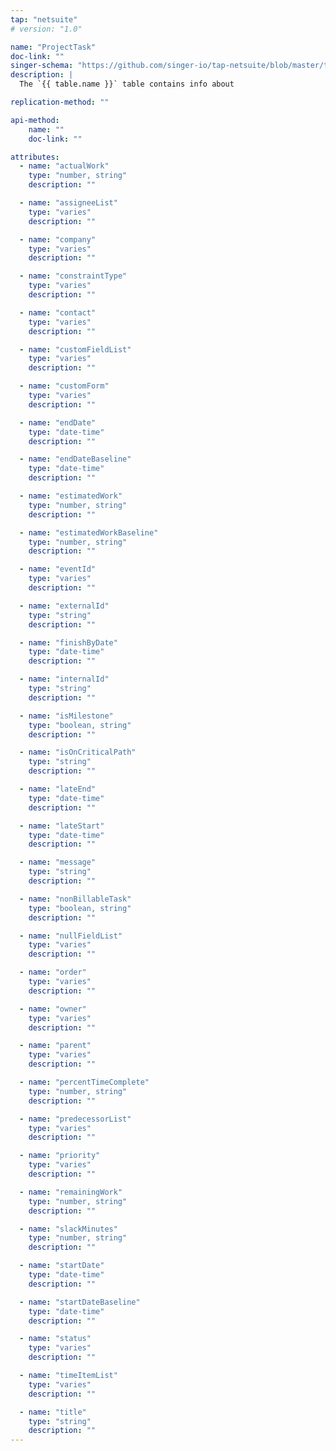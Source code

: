 ```yaml
---
tap: "netsuite"
# version: "1.0"

name: "ProjectTask"
doc-link: ""
singer-schema: "https://github.com/singer-io/tap-netsuite/blob/master/tap_netsuite/schemas/ProjectTask.json"
description: |
  The `{{ table.name }}` table contains info about 

replication-method: ""

api-method:
    name: ""
    doc-link: ""

attributes:
  - name: "actualWork"
    type: "number, string"
    description: ""

  - name: "assigneeList"
    type: "varies"
    description: ""

  - name: "company"
    type: "varies"
    description: ""

  - name: "constraintType"
    type: "varies"
    description: ""

  - name: "contact"
    type: "varies"
    description: ""

  - name: "customFieldList"
    type: "varies"
    description: ""

  - name: "customForm"
    type: "varies"
    description: ""

  - name: "endDate"
    type: "date-time"
    description: ""

  - name: "endDateBaseline"
    type: "date-time"
    description: ""

  - name: "estimatedWork"
    type: "number, string"
    description: ""

  - name: "estimatedWorkBaseline"
    type: "number, string"
    description: ""

  - name: "eventId"
    type: "varies"
    description: ""

  - name: "externalId"
    type: "string"
    description: ""

  - name: "finishByDate"
    type: "date-time"
    description: ""

  - name: "internalId"
    type: "string"
    description: ""

  - name: "isMilestone"
    type: "boolean, string"
    description: ""

  - name: "isOnCriticalPath"
    type: "string"
    description: ""

  - name: "lateEnd"
    type: "date-time"
    description: ""

  - name: "lateStart"
    type: "date-time"
    description: ""

  - name: "message"
    type: "string"
    description: ""

  - name: "nonBillableTask"
    type: "boolean, string"
    description: ""

  - name: "nullFieldList"
    type: "varies"
    description: ""

  - name: "order"
    type: "varies"
    description: ""

  - name: "owner"
    type: "varies"
    description: ""

  - name: "parent"
    type: "varies"
    description: ""

  - name: "percentTimeComplete"
    type: "number, string"
    description: ""

  - name: "predecessorList"
    type: "varies"
    description: ""

  - name: "priority"
    type: "varies"
    description: ""

  - name: "remainingWork"
    type: "number, string"
    description: ""

  - name: "slackMinutes"
    type: "number, string"
    description: ""

  - name: "startDate"
    type: "date-time"
    description: ""

  - name: "startDateBaseline"
    type: "date-time"
    description: ""

  - name: "status"
    type: "varies"
    description: ""

  - name: "timeItemList"
    type: "varies"
    description: ""

  - name: "title"
    type: "string"
    description: ""
---
```


